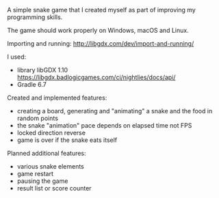 A simple snake game that I created myself as part of improving my programming skills.

The game should work properly on Windows, macOS and Linux.

Importing and running: http://libgdx.com/dev/import-and-running/

I used:
- library libGDX 1.10 https://libgdx.badlogicgames.com/ci/nightlies/docs/api/
- Gradle 6.7

Created and implemented features:

- creating a board, generating and "animating" a snake and the food in random points
- the snake "animation" pace depends on elapsed time not FPS
- locked direction reverse
- game is over if the snake eats itself

Planned additional features:

- various snake elements
- game restart
- pausing the game
- result list or score counter
